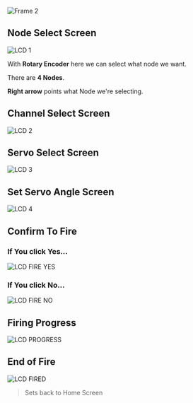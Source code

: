 ![Frame 2](https://github.com/DzoniCodec06/Ispaljivac-Vatrometa-Firmware/assets/60019990/0af699ed-818e-4db0-b5b3-66d1f6dd932c)

<!-- ![Sika 4](https://github.com/DzoniCodec06/Ispaljivac-Vatrometa-Firmware/assets/60019990/98958c96-a0bd-4db3-94ba-98790aa37979) -->

<!-- Ispaljivac-Vatrometa-Firmware  -->

<!-- This is Firmware Porgrams for Mainboard and Nodeboard. -->

## Node Select Screen

![LCD 1](https://github.com/DzoniCodec06/Ispaljivac-Vatrometa-Firmware/assets/60019990/d82392b6-4a1d-4bf8-88cf-29c0b4b4ba8f)

With **Rotary Encoder** here we can select what node we want.

There are **4 Nodes**. 

**Right arrow** points what Node we're selecting.

## Channel Select Screen

![LCD 2](https://github.com/DzoniCodec06/Ispaljivac-Vatrometa-Firmware/assets/60019990/72ffce1c-4c9a-4ed4-a378-222266fe6b80)

## Servo Select Screen

![LCD 3](https://github.com/DzoniCodec06/Ispaljivac-Vatrometa-Firmware/assets/60019990/37af60d5-f9d4-4587-a9c8-b79da6bfb099)

## Set Servo Angle Screen

![LCD 4](https://github.com/DzoniCodec06/Ispaljivac-Vatrometa-Firmware/assets/60019990/cba33bda-a6a2-4c4d-b3b6-8ab4a9945177)

## Confirm To Fire

### If You click Yes...

![LCD FIRE YES](https://github.com/DzoniCodec06/Ispaljivac-Vatrometa-Firmware/assets/60019990/cab3763a-a097-40ad-bddc-0094639c3238)

### If You click No...

![LCD FIRE NO](https://github.com/DzoniCodec06/Ispaljivac-Vatrometa-Firmware/assets/60019990/b969af03-6adf-465f-8bd8-c789757860e8)

## Firing Progress

![LCD PROGRESS](https://github.com/DzoniCodec06/Ispaljivac-Vatrometa-Firmware/assets/60019990/d74a8734-d5f7-40e8-8a1f-642b183f7fe4)

## End of Fire

![LCD FIRED](https://github.com/DzoniCodec06/Ispaljivac-Vatrometa-Firmware/assets/60019990/25df8bdc-8b74-4fbd-b47b-1914e48428ee)

> Sets back to Home Screen


